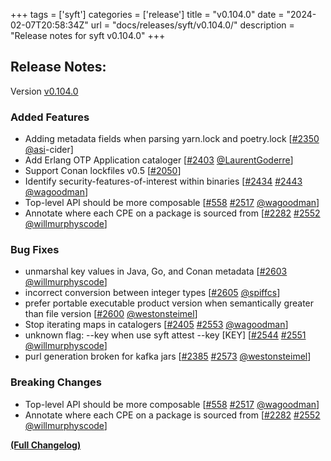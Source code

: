 +++
tags = ['syft']
categories = ['release']
title = "v0.104.0"
date = "2024-02-07T20:58:34Z"
url = "docs/releases/syft/v0.104.0/"
description = "Release notes for syft v0.104.0"
+++

## Release Notes:
Version [v0.104.0](https://github.com/anchore/syft/releases/tag/v0.104.0)

### Added Features

- Adding metadata fields when parsing yarn.lock and poetry.lock [[#2350](https://github.com/anchore/syft/pull/2350) [@asi](https://github.com/asi)-cider]
- Add Erlang OTP Application cataloger [[#2403](https://github.com/anchore/syft/pull/2403) [@LaurentGoderre](https://github.com/LaurentGoderre)]
- Support Conan lockfiles v0.5 [[#2050](https://github.com/anchore/syft/issues/2050)]
- Identify security-features-of-interest within binaries [[#2434](https://github.com/anchore/syft/issues/2434) [#2443](https://github.com/anchore/syft/pull/2443) [@wagoodman](https://github.com/wagoodman)]
- Top-level API should be more composable [[#558](https://github.com/anchore/syft/issues/558) [#2517](https://github.com/anchore/syft/pull/2517) [@wagoodman](https://github.com/wagoodman)]
- Annotate where each CPE on a package is sourced from [[#2282](https://github.com/anchore/syft/issues/2282) [#2552](https://github.com/anchore/syft/pull/2552) [@willmurphyscode](https://github.com/willmurphyscode)]

### Bug Fixes

- unmarshal key values in Java, Go, and Conan metadata [[#2603](https://github.com/anchore/syft/pull/2603) [@willmurphyscode](https://github.com/willmurphyscode)]
- incorrect conversion between integer types [[#2605](https://github.com/anchore/syft/pull/2605) [@spiffcs](https://github.com/spiffcs)]
- prefer portable executable product version when semantically greater than file version [[#2600](https://github.com/anchore/syft/pull/2600) [@westonsteimel](https://github.com/westonsteimel)]
- Stop iterating maps in catalogers [[#2405](https://github.com/anchore/syft/issues/2405) [#2553](https://github.com/anchore/syft/pull/2553) [@wagoodman](https://github.com/wagoodman)]
- unknown flag: --key when use syft attest --key [KEY] [[#2544](https://github.com/anchore/syft/issues/2544) [#2551](https://github.com/anchore/syft/pull/2551) [@willmurphyscode](https://github.com/willmurphyscode)]
- purl generation broken for kafka jars [[#2385](https://github.com/anchore/syft/issues/2385) [#2573](https://github.com/anchore/syft/pull/2573) [@westonsteimel](https://github.com/westonsteimel)]

### Breaking Changes

- Top-level API should be more composable [[#558](https://github.com/anchore/syft/issues/558) [#2517](https://github.com/anchore/syft/pull/2517) [@wagoodman](https://github.com/wagoodman)]
- Annotate where each CPE on a package is sourced from [[#2282](https://github.com/anchore/syft/issues/2282) [#2552](https://github.com/anchore/syft/pull/2552) [@willmurphyscode](https://github.com/willmurphyscode)]

**[(Full Changelog)](https://github.com/anchore/syft/compare/v0.103.1...v0.104.0)**
